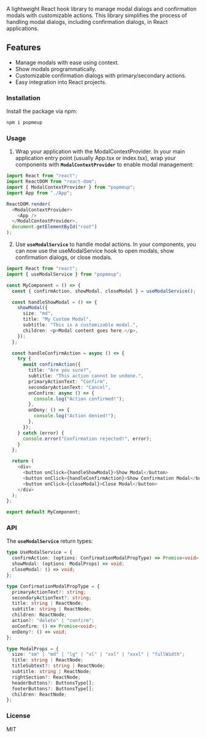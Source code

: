 A lightweight React hook library to manage modal dialogs and confirmation modals with customizable actions. This library simplifies the process of handling modal dialogs, including confirmation dialogs, in React applications.

## Features

- Manage modals with ease using context.
- Show modals programmatically.
- Customizable confirmation dialogs with primary/secondary actions.
- Easy integration into React projects.

### Installation

Install the package via npm:

```bash
npm i popmeup
```

### Usage

1. Wrap your application with the ModalContextProvider.
   In your main application entry point (usually App.tsx or index.tsx), wrap your components with **`ModalContextProvider`** to enable modal management:

```typescript
import React from "react";
import ReactDOM from "react-dom";
import { ModalContextProvider } from "popmeup";
import App from "./App";

ReactDOM.render(
  <ModalContextProvider>
    <App />
  </ModalContextProvider>,
  document.getElementById("root")
);
```

2. Use **`useModalService`** to handle modal actions.
   In your components, you can now use the useModalService hook to open modals, show confirmation dialogs, or close modals.

```typescript
import React from "react";
import { useModalService } from "popmeup";

const MyComponent = () => {
  const { confirmAction, showModal, closeModal } = useModalService();

  const handleShowModal = () => {
    showModal({
      size: "md",
      title: "My Custom Modal",
      subtitle: "This is a customizable modal.",
      children: <p>Modal content goes here.</p>,
    });
  };

  const handleConfirmAction = async () => {
    try {
      await confirmAction({
        title: "Are you sure?",
        subtitle: "This action cannot be undone.",
        primaryActionText: "Confirm",
        secondaryActionText: "Cancel",
        onConfirm: async () => {
          console.log("Action confirmed!");
        },
        onDeny: () => {
          console.log("Action denied!");
        },
      });
    } catch (error) {
      console.error("Confirmation rejected!", error);
    }
  };

  return (
    <div>
      <button onClick={handleShowModal}>Show Modal</button>
      <button onClick={handleConfirmAction}>Show Confirmation Modal</button>
      <button onClick={closeModal}>Close Modal</button>
    </div>
  );
};

export default MyComponent;
```

### API

The **`useModalService`** return types:

```typescript
type UseModalService = {
  confirmAction: (options: ConfirmationModalPropType) => Promise<void>;
  showModal: (options: ModalProps) => void;
  closeModal: () => void;
};

type ConfirmationModalPropType = {
  primaryActionText?: string;
  secondaryActionText?: string;
  title: string | ReactNode;
  subtitle: string | ReactNode;
  children: ReactNode;
  action?: "delete" | "confirm";
  onConfirm: () => Promise<void>;
  onDeny?: () => void;
};

type ModalProps = {
  size: "sm" | "md" | "lg" | "xl" | "xxl" | "xxxl" | "fullWidth";
  title: string | ReactNode;
  titleSubtext?: string | ReactNode;
  subtitle: string | ReactNode;
  rightSection?: ReactNode;
  headerButtons?: ButtonsType[];
  footerButtons?: ButtonsType[];
  children: ReactNode;
};
```

### License

MIT
